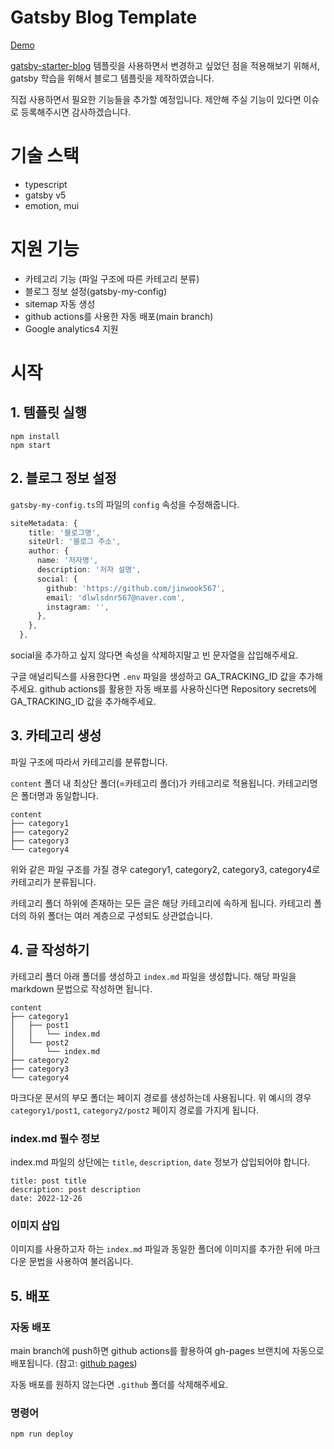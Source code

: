 # Gatsby Blog Template

[Demo](https://nr567.xyz)

[gatsby-starter-blog](https://www.gatsbyjs.com/starters/gatsbyjs/gatsby-starter-blog) 템플릿을 사용하면서 변경하고 싶었던 점을 적용해보기 위해서, gatsby 학습을 위해서 블로그 템플릿을 제작하였습니다.

직접 사용하면서 필요한 기능들을 추가할 예정입니다.
제안해 주실 기능이 있다면 이슈로 등록해주시면 감사하겠습니다.

# 기술 스택

- typescript
- gatsby v5
- emotion, mui

# 지원 기능

- 카테고리 기능 (파일 구조에 따른 카테고리 분류)
- 블로그 정보 설정(gatsby-my-config)
- sitemap 자동 생성
- github actions를 사용한 자동 배포(main branch)
- Google analytics4 지원

# 시작

## 1. 템플릿 실행

```
npm install
npm start
```

## 2. 블로그 정보 설정

`gatsby-my-config.ts`의 파일의 `config` 속성을 수정해줍니다.

```ts
siteMetadata: {
    title: '블로그명',
    siteUrl: '블로그 주소',
    author: {
      name: '저자명',
      description: '저자 설명',
      social: {
        github: 'https://github.com/jinwook567',
        email: 'dlwlsdnr567@naver.com',
        instagram: '',
      },
    },
  },
```

social을 추가하고 싶지 않다면 속성을 삭제하지말고 빈 문자열을 삽입해주세요.

구글 애널리틱스를 사용한다면 `.env` 파일을 생성하고 GA_TRACKING_ID 값을 추가해주세요.
github actions를 활용한 자동 배포를 사용하신다면 Repository secrets에 GA_TRACKING_ID 값을 추가해주세요.

## 3. 카테고리 생성

파일 구조에 따라서 카테고리를 분류합니다.

`content` 폴더 내 최상단 폴더(=카테고리 폴더)가 카테고리로 적용됩니다.
카테고리명은 폴더명과 동일합니다.

```
content
├── category1
├── category2
├── category3
└── category4
```

위와 같은 파일 구조를 가질 경우 category1, category2, category3, category4로 카테고리가 분류됩니다.

카테고리 폴더 하위에 존재하는 모든 글은 해당 카테고리에 속하게 됩니다.
카테고리 폴더의 하위 폴더는 여러 계층으로 구성되도 상관없습니다.

## 4. 글 작성하기

카테고리 폴더 아래 폴더를 생성하고 `index.md` 파일을 생성합니다.
해당 파일을 markdown 문법으로 작성하면 됩니다.

```
content
├── category1
│   ├── post1
│   │   └── index.md
│   └── post2
│       └── index.md
├── category2
├── category3
└── category4
```

마크다운 문서의 부모 폴더는 페이지 경로를 생성하는데 사용됩니다.
위 예시의 경우 `category1/post1`, `category2/post2` 페이지 경로를 가지게 됩니다.

### index.md 필수 정보

index.md 파일의 상단에는 `title`, `description`, `date` 정보가 삽입되어야 합니다.

```
title: post title
description: post description
date: 2022-12-26
```

### 이미지 삽입

이미지를 사용하고자 하는 `index.md` 파일과 동일한 폴더에 이미지를 추가한 뒤에 마크다운 문법을 사용하여 불러옵니다.

## 5. 배포

### 자동 배포

main branch에 push하면 github actions를 활용하여 gh-pages 브랜치에 자동으로 배포됩니다.
(참고: [github pages](https://pages.github.com/))

자동 배포를 원하지 않는다면 `.github` 폴더를 삭제해주세요.

### 명령어

```
npm run deploy
```

